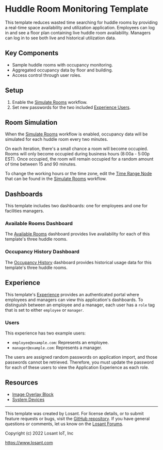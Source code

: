 # Huddle Room Monitoring Template
This template reduces wasted time searching for huddle rooms by providing a real-time space availability and utilization application. Employees can log in and see a floor plan containing live huddle room availability. Managers can log in to see both live and historical utilization data.

## Key Components
* Sample huddle rooms with occupancy monitoring.
* Aggregated occupancy data by floor and building.
* Access control through user roles.

## Setup
1. Enable the [Simulate Rooms](/applications/~exportplaceholderid-application-applicationHuddleRoomMonitor~/workflows/~exportplaceholderid-flow-simulateRooms~/develop) workflow.
2. Set new passwords for the two included [Experience Users](/applications/~exportplaceholderid-application-applicationHuddleRoomMonitor~/experience/users).

## Room Simulation
When the [Simulate Rooms](/applications/~exportplaceholderid-application-applicationHuddleRoomMonitor~/workflows/~exportplaceholderid-flow-simulateRooms~/develop) workflow is enabled, occupancy data will be simulated for each huddle room every two minutes.

On each iteration, there's a small chance a room will become occupied. Rooms will only become occupied during business hours (8:00a - 5:00p EST). Once occupied, the room will remain occupied for a random amount of time between 15 and 90 minutes.

To change the working hours or the time zone, edit the [Time Range Node](https://docs.losant.com/workflows/logic/time-range/) that can be found in the [Simulate Rooms](/applications/~exportplaceholderid-application-applicationHuddleRoomMonitor~/workflows/~exportplaceholderid-flow-simulateRooms~/develop) workflow.

## Dashboards
This template includes two dashboards: one for employees and one for facilities managers.

### Available Rooms Dashboard
The [Available Rooms](/dashboards/~exportplaceholderid-dashboard-availableRooms~) dashboard provides live availability for each of this template's three huddle rooms.

### Occupancy History Dashboard
The [Occupancy History](/dashboards/~exportplaceholderid-dashboard-occupancyHistory~) dashboard provides historical usage data for this template's three huddle rooms.

## Experience
This template's [Experience](/applications/~exportplaceholderid-application-applicationHuddleRoomMonitor~/experience/versions/develop) provides an authenticated portal where employees and managers can view this application's dashboards. To distinguish between an employee and a manager, each user has a `role` tag that is set to either `employee` or `manager`.

### Users
This experience has two example users:

* `employee@example.com`: Represents an employee.
* `manager@example.com`: Represents a manager.

The users are assigned random passwords on application import, and those passwords cannot be retrieved. Therefore, you must update the password for each of these users to view the Application Experience as each role.

## Resources
* [Image Overlay Block](https://docs.losant.com/devices/overview/)
* [System Devices](https://docs.losant.com/devices/systems/)

---

This template was created by Losant. For license details, or to submit feature requests or bugs, visit the [GitHub repository](https://github.com/Losant/losant-templates). If you have general questions or comments, let us know on the [Losant Forums](https://forums.losant.com).

Copyright (c) 2022 Losant IoT, Inc

https://www.losant.com
